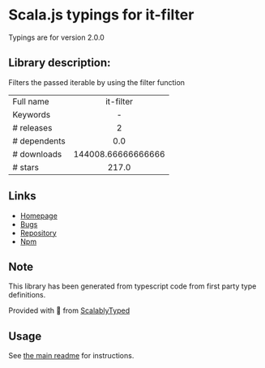 
# Scala.js typings for it-filter

Typings are for version 2.0.0

## Library description:
Filters the passed iterable by using the filter function

|                    |                 |
| ------------------ | :-------------: |
| Full name          | it-filter |
| Keywords           | - |
| # releases         | 2 |
| # dependents       | 0.0 |
| # downloads        | 144008.66666666666 |
| # stars            | 217.0 |

## Links
- [Homepage](https://github.com/achingbrain/it/tree/master/packages/it-filter#readme)
- [Bugs](https://github.com/achingbrain/it/issues)
- [Repository](https://github.com/achingbrain/it)
- [Npm](https://www.npmjs.com/package/it-filter)
    


## Note
This library has been generated from typescript code from first party type definitions.

Provided with :purple_heart: from [ScalablyTyped](https://github.com/oyvindberg/ScalablyTyped)

## Usage
See [the main readme](../../readme.md) for instructions.


